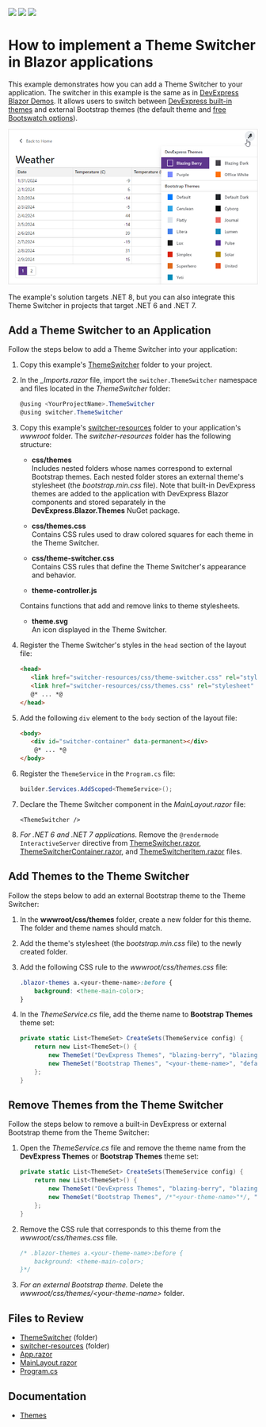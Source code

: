 <!-- default badges list -->
![](https://img.shields.io/endpoint?url=https://codecentral.devexpress.com/api/v1/VersionRange/227836631/23.1.3%2B)
[![](https://img.shields.io/badge/Open_in_DevExpress_Support_Center-FF7200?style=flat-square&logo=DevExpress&logoColor=white)](https://supportcenter.devexpress.com/ticket/details/T845557)
[![](https://img.shields.io/badge/📖_How_to_use_DevExpress_Examples-e9f6fc?style=flat-square)](https://docs.devexpress.com/GeneralInformation/403183)
<!-- default badges end -->
# How to implement a Theme Switcher in Blazor applications

This example demonstrates how you can add a Theme Switcher to your application. The switcher in this example is the same as in [DevExpress Blazor Demos](https://demos.devexpress.com/blazor/). It allows users to switch between [DevExpress built-in themes](https://docs.devexpress.com/Blazor/401523/common-concepts/customize-appearance/themes) and external Bootstrap themes (the default theme and [free Bootswatch options](https://bootswatch.com/)).

![Blazor - Theme Switcher](images/blazor-theme-switcher.png)

The example's solution targets .NET 8, but you can also integrate this Theme Switcher in projects that target .NET 6 and .NET 7.

## Add a Theme Switcher to an Application

Follow the steps below to add a Theme Switcher into your application:

1. Copy this example's [ThemeSwitcher](./CS/switcher/switcher/ThemeSwitcher) folder to your project.
2. In the *_Imports.razor* file, import the `switcher.ThemeSwitcher` namespace and files located in the *ThemeSwitcher* folder:

    ```cs
    @using <YourProjectName>.ThemeSwitcher
    @using switcher.ThemeSwitcher
    ```

3. Copy this example's [switcher-resources](./CS/switcher/switcher/wwwroot/switcher-resources) folder to your application's *wwwroot* folder. The *switcher-resources* folder has the following structure:

    * **css/themes**  
    Includes nested folders whose names correspond to external Bootstrap themes. Each nested folder stores an external theme's stylesheet (the *bootstrap.min.css* file). Note that built-in DevExpress themes are added to the application with DevExpress Blazor components and stored separately in the **DevExpress.Blazor.Themes** NuGet package.

    * **css/themes.css**  
    Contains CSS rules used to draw colored squares for each theme in the Theme Switcher.
    * **css/theme-switcher.css**  
    Contains CSS rules that define the Theme Switcher's appearance and behavior.
    * **theme-controller.js**  

    Contains functions that add and remove links to theme stylesheets.
    * **theme.svg**  
    An icon displayed in the Theme Switcher.

4. Register the Theme Switcher's styles in the `head` section of the layout file:
    ```html
    <head>
       <link href="switcher-resources/css/theme-switcher.css" rel="stylesheet" />
       <link href="switcher-resources/css/themes.css" rel="stylesheet" />
       @* ... *@
    </head>
    ```
5. Add the following `div` element to the `body` section of the layout file:
    ```html
    <body>
       <div id="switcher-container" data-permanent></div>
        @* ... *@
    </body>
    ```
6. Register the `ThemeService` in the `Program.cs` file:
    ```cs
    builder.Services.AddScoped<ThemeService>();
    ```
7. Declare the Theme Switcher component in the *MainLayout.razor* file:    
    ```razor
    <ThemeSwitcher />
    ``` 
8. *For .NET 6 and .NET 7 applications.* Remove the `@rendermode InteractiveServer` directive from [ThemeSwitcher.razor](./CS/switcher/switcher/ThemeSwitcher/ThemeSwitcher.razor#L2), [ThemeSwitcherContainer.razor](./CS/switcher/switcher/ThemeSwitcher/ThemeSwitcherContainer.razor#L4), and [ThemeSwitcherItem.razor](./CS/switcher/switcher/ThemeSwitcher/ThemeSwitcherItem.razor#L2) files. 

## Add Themes to the Theme Switcher

Follow the steps below to add an external Bootstrap theme to the Theme Switcher:

1. In the **wwwroot/css/themes** folder, create a new folder for this theme. The folder and theme names should match.

2. Add the theme's stylesheet (the *bootstrap.min.css* file) to the newly created folder.

3. Add the following CSS rule to the *wwwroot/css/themes.css* file:

    ```css
    .blazor-themes a.<your-theme-name>:before {
        background: <theme-main-color>;
    }
    ```

4. In the *ThemeService.cs* file, add the theme name to **Bootstrap Themes** theme set:

    ```cs
    private static List<ThemeSet> CreateSets(ThemeService config) {
        return new List<ThemeSet>() {
            new ThemeSet("DevExpress Themes", "blazing-berry", "blazing-dark", "purple", "office-white"),
            new ThemeSet("Bootstrap Themes", "<your-theme-name>", "default", "default-dark", "cerulean")
        };
    }
    ```

## Remove Themes from the Theme Switcher

Follow the steps below to remove a built-in DevExpress or external Bootstrap theme from the Theme Switcher:

1. Open the *ThemeService.cs* file and remove the theme name from the **DevExpress Themes** or **Bootstrap Themes** theme set:

    ```cs
    private static List<ThemeSet> CreateSets(ThemeService config) {
        return new List<ThemeSet>() {
            new ThemeSet("DevExpress Themes", "blazing-berry", "blazing-dark", "purple", "office-white"),
            new ThemeSet("Bootstrap Themes", /*"<your-theme-name>"*/, "default", "default-dark", "cerulean")
        };
    }
    ```

2. Remove the CSS rule that corresponds to this theme from the *wwwroot/css/themes.css* file.

    ```css
    /* .blazor-themes a.<your-theme-name>:before {
        background: <theme-main-color>;
    }*/
    ```

3. *For an external Bootstrap theme.* Delete the *wwwroot/css/themes/\<your-theme-name\>* folder.

## Files to Review

* [ThemeSwitcher](./CS/switcher/switcher/ThemeSwitcher) (folder)
* [switcher-resources](./CS/switcher/switcher/wwwroot/switcher-resources) (folder)
* [App.razor](./CS/switcher/switcher/App.razor)
* [MainLayout.razor](./CS/switcher/switcher/Layout/MainLayout.razor)
* [Program.cs](./CS/switcher/switcher/Program.cs)

## Documentation

* [Themes](https://docs.devexpress.com/Blazor/401523/common-concepts/themes)
